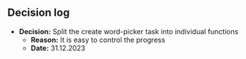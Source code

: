 ## Decision log
* **Decision:** Split the create word-picker task into individual functions
  * **Reason:** It is easy to control the progress
  * **Date:** 31.12.2023  